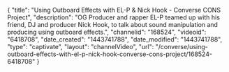 {
    "title": "Using Outboard Effects with EL-P & Nick Hook - Converse CONS Project",
    "description": "OG Producer and rapper EL-P teamed up with his friend, DJ and producer Nick Hook, to talk about sound manipulation and producing using outboard effects.",
    "channelid": "168524",
    "videoid": "6418708",
    "date_created": "1443741788",
    "date_modified": "1443741788",
    "type": "captivate",
    "layout": "channelVideo",
    "url": "\/converse\/using-outboard-effects-with-el-p-nick-hook-converse-cons-project\/168524-6418708"
}